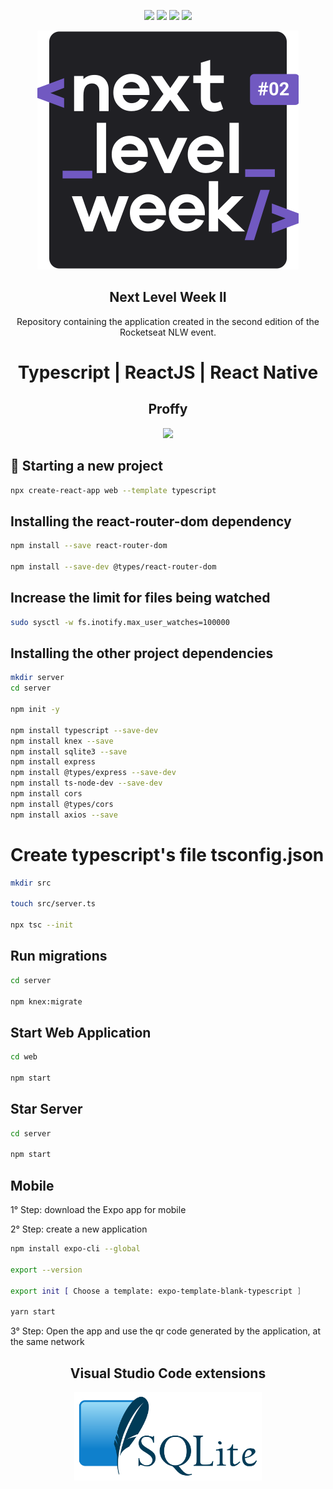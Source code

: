 <p align="center">
    <img src="https://img.shields.io/github/license/MagicalStrangeQuark/NLW2"/>
    <img src="https://img.shields.io/github/last-commit/MagicalStrangeQuark/NLW2"/>
    <img src="https://img.shields.io/github/languages/count/MagicalStrangeQuark/NLW2"/>
    <img src="https://img.shields.io/github/languages/top/MagicalStrangeQuark/NLW2"/>
</p>

<p align="center">
    <img src="logo.svg"/>
</p>

<h2 align="center">
    Next Level Week II
</h2>

<p align="center">
    Repository containing the application created in the second edition of the Rocketseat NLW event.
</p>

<h1 align="center">
    Typescript | ReactJS | React Native 
</h1>

<h2 align="center">
    Proffy
</h2>

<p align="center">
    <img src="https://media.giphy.com/media/cPfjwUZtwArxyHVqjz/giphy.gif">
</p>

## 👺 Starting a new project

```bash
npx create-react-app web --template typescript
```

## Installing the react-router-dom dependency

```bash
npm install --save react-router-dom

npm install --save-dev @types/react-router-dom
```

## Increase the limit for files being watched

```bash
sudo sysctl -w fs.inotify.max_user_watches=100000
```

## Installing the other project dependencies

```bash
mkdir server
cd server

npm init -y

npm install typescript --save-dev
npm install knex --save
npm install sqlite3 --save
npm install express
npm install @types/express --save-dev
npm install ts-node-dev --save-dev
npm install cors
npm install @types/cors
npm install axios --save
```

# Create typescript's file tsconfig.json

```bash
mkdir src

touch src/server.ts

npx tsc --init
```

## Run migrations

```bash
cd server

npm knex:migrate
```

## Start Web Application

```bash
cd web

npm start
```

## Star Server

```bash
cd server

npm start
```

## Mobile

1° Step: download the Expo app for mobile

2° Step: create a new application

```bash
npm install expo-cli --global

export --version

export init [ Choose a template: expo-template-blank-typescript ]

yarn start
```

3° Step: Open the app and use the qr code generated by the application, at the same network

<h2 align="center">
    Visual Studio Code extensions
</h2>

<p align="center">
    <a href="https://marketplace.visualstudio.com/items?itemName=alexcvzz.vscode-sqlite" >
        <img src="SQLite370.svg.png" width="300"></img>
    </a>
</p>